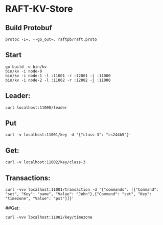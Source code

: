 # RAFT-KV-Store

## Build Protobuf
```
protoc -I=. --go_out=. raftpb/raft.proto
```

## Start
```
go build -o bin/kv
bin/kv -i node-0
bin/kv -i node-1 -l :11001 -r :12001 -j :11000
bin/kv -i node-2 -l :11002 -r :12002 -j :11000
```

## Leader:
```
curl localhost:11000/leader
```

## Put
```
curl -v localhost:11001/key -d '{"class-3": "cs244b5"}'
```

## Get:
```
curl -v localhost:11002/key/class-3
```

## Transactions:
```
curl -vvv localhost:11001/transaction -d '{"commands": [{"Command": "set", "Key": "name", "Value": "John"},{"Command": "set", "Key": "timezone", "Value": "pst"}]}'
```

##Get:
```
curl -vvv localhost:11002/key/timezone
```
